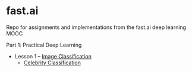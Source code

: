 # fast.ai
Repo for assignments and implementations from the fast.ai deep learning MOOC

Part 1: Practical Deep Learning
* Lesson 1 – <a href = "https://course.fast.ai/videos/?lesson=1"> Image Classification 
   * <a href = https://github.com/anjay1101/fast.ai/blob/master/Celebrity_Classification.ipynb > Celebrity Classification 
 
